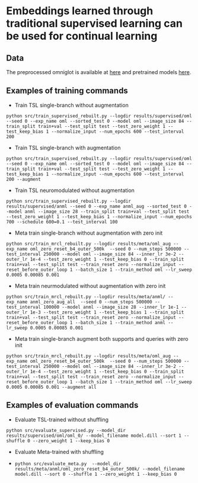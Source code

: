 # Embeddings learned through traditional supervised learning can be used for continual learning

## Data

The preprocessed omniglot is available at [here](https://drive.google.com/file/d/19obzioEQ19jLp4Bm2oR3tv9YePcddiIf/view?usp=sharing) and pretrained models [here](https://drive.google.com/file/d/1brBalw4PsS14qNhUN2NUAZyq7svfhYou/view?usp=sharing).

## Examples of training commands

- Train TSL single-branch without augmentation

`python src/train_supervised_rebuilt.py --logdir results/supervised/oml --seed 0 --exp_name oml --sorted_test 0 --model oml --image_size 84 --train_split train+val --test_split test --test_zero_weight 1 --test_keep_bias 1 --normalize_input --num_epochs 600 --test_interval 200`

- Train TSL single-branch with augmentation

`python src/train_supervised_rebuilt.py --logdir results/supervised/oml --seed 0 --exp_name oml --sorted_test 0 --model oml --image_size 84 --train_split train+val --test_split test --test_zero_weight 1 --test_keep_bias 1 --normalize_input --num_epochs 600 --test_interval 200 --augment`

- Train TSL neuromodulated without augmentation

`python src/train_supervised_rebuilt.py --logdir results/supervised/anml --seed 0 --exp_name anml_aug --sorted_test 0 --model anml --image_size 28 --train_split train+val --test_split test --test_zero_weight 1 --test_keep_bias 1 --normalize_input --num_epochs 700 --schedule 600=0.1 --test_interval 100`

- Meta train single-branch without augmentation with zero init

`python src/train_mrcl_rebuilt.py --logdir results/meta/oml_aug --exp_name oml_zero_reset_b4_outer_500k  --seed 0 --num_steps 500000 --test_interval 250000 --model oml --image_size 84 --inner_lr 3e-2 --outer_lr 1e-4 --test_zero_weight 1 --test_keep_bias 0 --train_split train+val --test_split test --train_reset zero --normalize_input --reset_before_outer_loop 1 --batch_size 1 --train_method oml --lr_sweep 0.0005 0.00085 0.001`

- Meta train neurmodulated without augmentation with zero init

`python src/train_mrcl_rebuilt.py --logdir results/meta/anml/ --exp_name anml_zero_aug_all  --seed 0 --num_steps 500000 --test_interval 100000 --model anml --image_size 28 --inner_lr 1e-1 --outer_lr 1e-3 --test_zero_weight 1 --test_keep_bias 1 --train_split train+val --test_split test --train_reset zero --normalize_input --reset_before_outer_loop 1 --batch_size 1 --train_method anml --lr_sweep 0.0005 0.00085 0.001`

- Meta train single-branch augment both supports and queries with zero init

`python src/train_mrcl_rebuilt.py --logdir results/meta/oml_aug --exp_name oml_zero_reset_b4_outer_500k  --seed 0 --num_steps 500000 --test_interval 250000 --model oml --image_size 84 --inner_lr 3e-2 --outer_lr 1e-4 --test_zero_weight 1 --test_keep_bias 0 --train_split train+val --test_split test --train_reset zero --normalize_input --reset_before_outer_loop 1 --batch_size 1 --train_method oml --lr_sweep 0.0005 0.00085 0.001 --augment all`


## Examples of evaluation commands

- Evaluate TSL-trained without shuffling

`python src/evaluate_supervised.py --model_dir results/supervised/oml/oml_0/ --model_filename model.dill --sort 1 --shuffle 0 --zero_weight 1 --keep_bias 0`

- Evaluate Meta-trained with shuffling

- `python src/evaluate_meta.py  --model_dir results/meta/anml/oml_zero_reset_b4_outer_500k/ --model_filename model.dill --sort 0 --shuffle 1 --zero_weight 1 --keep_bias 0`


